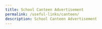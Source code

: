 ```yaml
---
title: School Canteen Advertisement
permalink: /useful-links/canteen/
description: School Canteen Advertisement
---
```

